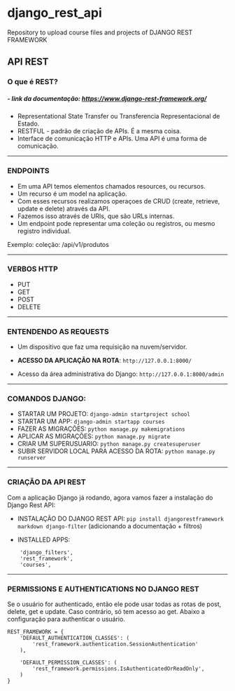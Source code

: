 # django_rest_api
Repository to upload course files and projects of DJANGO REST FRAMEWORK

## API REST
### O que é REST?

##### - link da documentação: https://www.django-rest-framework.org/

- Representational State Transfer ou Transferencia Representacional de Estado.
- RESTFUL - padrão de criação de APIs. É a mesma coisa.
- Interface de comunicação HTTP e APIs. Uma API é uma forma de comunicação. 
---

### ENDPOINTS

- Em uma API temos elementos chamados resources, ou recursos.
- Um recurso é um model na aplicação.
- Com esses recursos realizamos operaçoes de CRUD (create, retrieve, update e delete) através da API.
- Fazemos isso através de URIs, que são URLs internas.
- Um endpoint pode representar uma coleção ou registros, ou mesmo registro individual.

Exemplo: coleção: /api/v1/produtos

---
### VERBOS HTTP

- PUT
- GET
- POST
- DELETE

---

### ENTENDENDO AS REQUESTS

- Um dispositivo que faz uma requisição na nuvem/servidor.

- <b>ACESSO DA APLICAÇÃO NA ROTA</b>: `http://127.0.0.1:8000/`
- Acesso da área administrativa do Django: `http://127.0.0.1:8000/admin`

---

### COMANDOS DJANGO:

- STARTAR UM PROJETO: `django-admin startproject school`
- STARTAR UM APP: `django-admin startapp courses`
- FAZER AS MIGRAÇÕES: `python manage.py makemigrations`
- APLICAR AS MIGRAÇÕES: `python manage.py migrate`
- CRIAR UM SUPERUSUARIO: `python manage.py createsuperuser`
- SUBIR SERVIDOR LOCAL PARA ACESSO DA ROTA: `python manage.py runserver`

---

### CRIAÇÃO DA API REST

Com a aplicação Django já rodando, agora vamos fazer a instalação do Django Rest API:

- INSTALAÇÃO DO DJANGO REST API: `pip install djangorestframework markdown django-filter` (adicionando a documentação + filtros)

- INSTALLED APPS:

```
    'django_filters',
    'rest_framework',
    'courses',
```
---

### PERMISSIONS E AUTHENTICATIONS NO DJANGO REST

Se o usuário for authenticado, então ele pode usar todas as rotas de post, delete, get e update. Caso contrário, só tem acesso ao get.
Abaixo a configuração para authenticar o usuário.

```
REST_FRAMEWORK = {
    'DEFAULT_AUTHENTICATION_CLASSES': (
        'rest_framework.authentication.SessionAuthentication'
    ),

    'DEFAULT_PERMISSION_CLASSES': (
        'rest_framework.permissions.IsAuthenticatedOrReadOnly',
    )
}
```